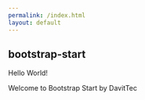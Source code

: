 ```yaml
---
permalink: /index.html
layout: default
---
```

## bootstrap-start

Hello World!

Welcome to Bootstrap Start by DavitTec
